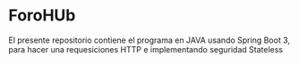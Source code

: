 # ForoHUb
El presente repositorio contiene el programa en JAVA usando Spring Boot 3, para hacer una requesiciones HTTP e implementando  seguridad Stateless
